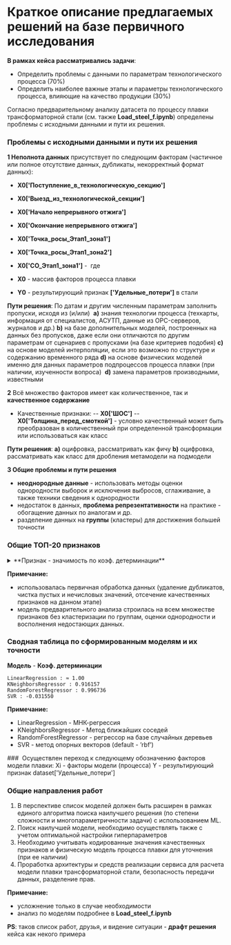 # Краткое описание предлагаемых решений на базе первичного исследования

**В рамках кейса рассматривались задачи**:
- Определить проблемы с данными по параметрам технологического процесса (70%)
- Определить наиболее важные этапы и параметры технологического процесса, влияющие на
качество продукции (30%)

Согласно предварительному анализу датасета по процессу плавки трансформаторной стали (см. также **Load_steel_f.ipynb**) определены проблемы с исходными данными и пути их решения.

### **Проблемы с исходными данными и пути их решения**
**1 Неполнота данных** присутствует по следующим факторам (частичное или полное отсутствие данных, дубликаты, некорректный формат данных):
- **X0['Поступление_в_технологическую_секцию']**
- **X0['Выезд_из_технологической_секции']**

- **X0['Начало непрерывного отжига']**
- **X0['Окончание непрерывного отжига']**

- **X0['Точка_росы_Этап1_зона1']**
- **X0['Точка_росы_Этап1_зона2']**
- **X0['CO_Этап1_зона1']**
- 
где
- **X0** - массив факторов процесса плавки
- **Y0** - результирующий признак **['Удельные_потери']** в стали

**Пути решения**:
По датам и другим численным параметрам заполнить пропуски, исходя из (и/или) 
**a)** знания технологии процесса (техкарты, информация от специалистов, АСУТП, данные из OPC-серверов, журналов и др.)
**b)** на базе дополнительных моделей, построенных на данных без пропусков, даже если они отличаются по другим параметрам от сценариев с пропусками (на базе критериев подобия)
**c)** на основе моделей интерполяции, если это возможно по структуре и содержанию временного ряда
**d)** на основе физических моделей именно для данных параметров подпроцессов процесса плавки (при наличии, изученности вопроса) 
**d)** замена параметров производными, известными

**2** Всё множество факторов имеет как количественное, так и **качественное содержание**
- Качественные признаки:
-- **X0['ШОС']**
-- **X0['Толщина_перед_смоткой']** - условно качественный может быть преобразован в количественный при определенной трансформации или использоваться как класс

**Пути решения**:
**a)** оцифровка, рассматривать как фичу
**b)** оцифровка, рассматривать как класс для дробления метамодели на подмодели

**3 Общие проблемы и пути решения**
- **неоднородные данные** - использовать методы оценки однородности выборок и исключения выбросов, сглаживание, а также техники сведения к однородности
- недостаток в данных, **проблема репрезентативности** на практике - обогащение данных по аналогам и др.
- разделение данных на **группы** (кластеры) для достижения большей точности

### **Общие ТОП-20 признаков**

<details>
<summary>**Признак - значимость по коэф. детерминации** </summary>
<ul>
<li>Удельные_потери	- 1.000000</ul>
<li>Средние_магнитные_потери	0.797610</ul>
<li>F	0.488820</ul>
<li>Al	0.472760</ul>
<li>Коэффициент_свойств_стали	0.447074</ul>
<li>Cr	0.386131</ul>
<li>Азот_среднее	0.370441</ul>
<li>Азот_начало	0.274943</ul>
<li>Азот_конец	0.273847</ul>
<li>Толщина_МС	0.260606</ul>
<li>Si	0.221579</ul>
<li>C	0.207444</ul>
<li>Углерод_конец	0.201244</ul>
<li>Углерод_среднее	0.183379</ul>
<li>Sn	0.177957</ul>
<li>Датчик_механических_свойств	0.175156</ul>
<li>Кислород_начало	0.153553</ul>
<li>T_Этап1_зона4	0.148593</ul>
<li>H2_Этап4_зона1	0.146318</ul>
<li>T_Этап1_зона5	0.140490</ul>
</ul>
</details>


**Примечание:** 
- использовалась первичная обработка данных (удаление дубликатов, чистка пустых и нечисловых значений, отсечение качественных признаков на данном этапе)
- модель предварительного анализа строилась на всем множестве признаков без кластеризации по группам, оценки однородности и восполнения недостающих данных.

### **Сводная таблица по сформированным моделям и их точности**
**Модель** - **Коэф. детерминации**
```
LinearRegression : ≈ 1.00
KNeighborsRegressor : 0.916157
RandomForestRegressor : 0.996736
SVR : -0.031550
```
**Примечание:** 
- LinearRegression - МНК-регрессия
- KNeighborsRegressor - Метод ближайших соседей
- RandomForestRegressor - регрессор на базе случайных деревьев
- SVR - метод опорных векторов (default - ’rbf’)

### 
Осуществлен переход к следующему обозначению факторов модели плавки:
Xi - факторы модели (процесса)
Y - результирующий признак dataset['Удельные_потери'] 


### **Общие направления работ**
1. В перспективе список моделей должен быть расширен в рамках единого алгоритма поиска наилучшего решения (по степени сложности и многопараметричности задачи) с использованием ML. 
2. Поиск наилучшей модели, необходимо осуществлять также с учетом оптимальной настройки гиперпараметров
3. Необходимо учитывать кодированные значения качественных признаков и физическую модель процесса плавки для уточнения (при ее наличии)
4. Проработка архитектуры и средств реализации сервиса для расчета модели плавки трансформаторной стали, безопасность передачи данных, разделение прав.

**Примечание:** 
- усложнение только в случае необходимости
- анализ по моделям подробнее в **Load_steel_f.ipynb**

**PS**: таков список работ, друзья, и видение ситуации - **драфт решения** кейса как некого примера